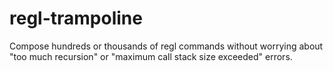 # regl-trampoline
Compose hundreds or thousands of regl commands without worrying about "too much recursion" or "maximum call stack size exceeded" errors.
